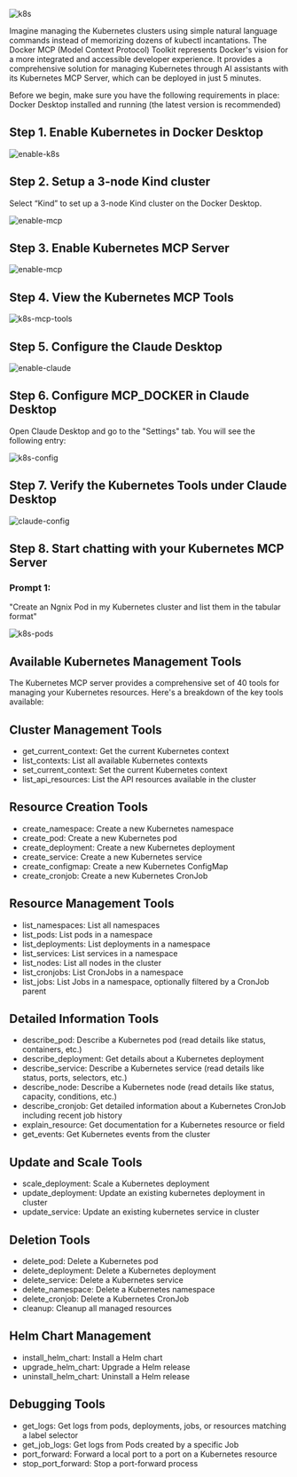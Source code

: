![k8s](./images/k8s-mcp.png)

Imagine managing the Kubernetes clusters using simple natural language commands instead of memorizing dozens of kubectl incantations.  The Docker MCP (Model Context Protocol) Toolkit represents Docker's vision for a more integrated and accessible developer experience. It provides a comprehensive solution for managing Kubernetes through AI assistants with its Kubernetes MCP Server, which can be deployed in just 5 minutes.

Before we begin, make sure you have the following requirements in place:
Docker Desktop installed and running (the latest version is recommended)

## Step 1. Enable Kubernetes in Docker Desktop

![enable-k8s](./images/enable-k8s.png)

## Step 2. Setup a 3-node Kind cluster

Select “Kind” to set up a 3-node Kind cluster on the Docker Desktop.

![enable-mcp](./images/kind.png)

## Step 3. Enable Kubernetes MCP Server

![enable-mcp](./images/k8s-mcp-server.png)

## Step 4. View the Kubernetes MCP Tools

![k8s-mcp-tools](./images/k8s-tools.png)

## Step 5. Configure the Claude Desktop

![enable-claude](./images/claude-k8s.png)

## Step 6. Configure MCP_DOCKER in Claude Desktop

Open Claude Desktop and go to the "Settings" tab. You will see the following entry:

![k8s-config](./images/claude-config1.png)

## Step 7. Verify the Kubernetes Tools under Claude Desktop

![claude-config](./images/k8s-dropdown.png)

## Step 8. Start chatting with your Kubernetes MCP Server

### Prompt 1: 

"Create an Ngnix Pod in my Kubernetes cluster and list them in the tabular format"

![k8s-pods](./images/prompt.png)

## Available Kubernetes Management Tools

The Kubernetes MCP server provides a comprehensive set of 40 tools for managing your Kubernetes resources. Here's a breakdown of the key tools available:

## Cluster Management Tools

* get_current_context: Get the current Kubernetes context
* list_contexts: List all available Kubernetes contexts
* set_current_context: Set the current Kubernetes context
* list_api_resources: List the API resources available in the cluster

## Resource Creation Tools
* create_namespace: Create a new Kubernetes namespace
* create_pod: Create a new Kubernetes pod
* create_deployment: Create a new Kubernetes deployment
* create_service: Create a new Kubernetes service
* create_configmap: Create a new Kubernetes ConfigMap
* create_cronjob: Create a new Kubernetes CronJob

## Resource Management Tools
* list_namespaces: List all namespaces
* list_pods: List pods in a namespace
* list_deployments: List deployments in a namespace
* list_services: List services in a namespace
* list_nodes: List all nodes in the cluster
* list_cronjobs: List CronJobs in a namespace
* list_jobs: List Jobs in a namespace, optionally filtered by a CronJob parent

## Detailed Information Tools
* describe_pod: Describe a Kubernetes pod (read details like status, containers, etc.)
* describe_deployment: Get details about a Kubernetes deployment
* describe_service: Describe a Kubernetes service (read details like status, ports, selectors, etc.)
* describe_node: Describe a Kubernetes node (read details like status, capacity, conditions, etc.)
* describe_cronjob: Get detailed information about a Kubernetes CronJob including recent job history
* explain_resource: Get documentation for a Kubernetes resource or field
* get_events: Get Kubernetes events from the cluster

## Update and Scale Tools
* scale_deployment: Scale a Kubernetes deployment
* update_deployment: Update an existing kubernetes deployment in cluster
* update_service: Update an existing kubernetes service in cluster

## Deletion Tools
* delete_pod: Delete a Kubernetes pod
* delete_deployment: Delete a Kubernetes deployment
* delete_service: Delete a Kubernetes service
* delete_namespace: Delete a Kubernetes namespace
* delete_cronjob: Delete a Kubernetes CronJob
* cleanup: Cleanup all managed resources

## Helm Chart Management
* install_helm_chart: Install a Helm chart
* upgrade_helm_chart: Upgrade a Helm release
* uninstall_helm_chart: Uninstall a Helm release

## Debugging Tools
* get_logs: Get logs from pods, deployments, jobs, or resources matching a label selector
* get_job_logs: Get logs from Pods created by a specific Job
* port_forward: Forward a local port to a port on a Kubernetes resource
* stop_port_forward: Stop a port-forward process

